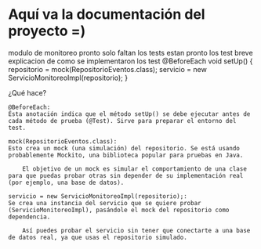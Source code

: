 # Aquí va la documentación del proyecto =)
modulo de monitoreo pronto solo faltan los tests
estan pronto los test
breve explicacion de como se implementaron los test
@BeforeEach
void setUp() {
    repositorio = mock(RepositorioEventos.class);
    servicio = new ServicioMonitoreoImpl(repositorio);
}

¿Qué hace?

    @BeforeEach:
    Esta anotación indica que el método setUp() se debe ejecutar antes de cada método de prueba (@Test). Sirve para preparar el entorno del test.

    mock(RepositorioEventos.class):
    Esto crea un mock (una simulación) del repositorio. Se está usando probablemente Mockito, una biblioteca popular para pruebas en Java.

        El objetivo de un mock es simular el comportamiento de una clase para que puedas probar otras sin depender de su implementación real (por ejemplo, una base de datos).

    servicio = new ServicioMonitoreoImpl(repositorio);:
    Se crea una instancia del servicio que se quiere probar (ServicioMonitoreoImpl), pasándole el mock del repositorio como dependencia.

        Así puedes probar el servicio sin tener que conectarte a una base de datos real, ya que usas el repositorio simulado.